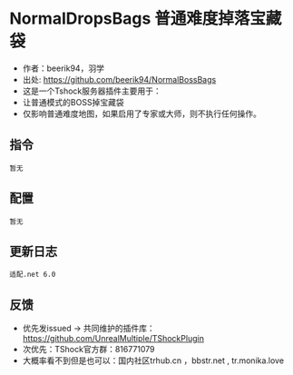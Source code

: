 # NormalDropsBags 普通难度掉落宝藏袋

- 作者：beerik94，羽学  
- 出处: https://github.com/beerik94/NormalBossBags  
- 这是一个Tshock服务器插件主要用于：  
- 让普通模式的BOSS掉宝藏袋  
- 仅影响普通难度地图，如果启用了专家或大师，则不执行任何操作。  


## 指令
```
暂无
```

## 配置

```
暂无
```

## 更新日志

```
适配.net 6.0
```

## 反馈
- 优先发issued -> 共同维护的插件库：https://github.com/UnrealMultiple/TShockPlugin
- 次优先：TShock官方群：816771079
- 大概率看不到但是也可以：国内社区trhub.cn ，bbstr.net , tr.monika.love
